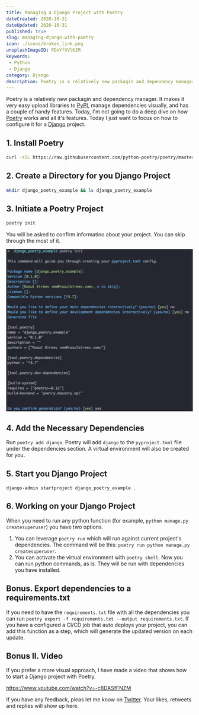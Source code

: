 ```yaml
---
title: Managing a Django Project with Poetry
dateCreated: 2020-10-31
dateUpdated: 2020-10-31
published: true
slug: managing-django-with-poetry
icon: ./icons/broken_link.png
unsplashImageID: PDxYfXVlK2M
keywords:
 - Python
 - Django
category: Django
description: Poetry is a relatively new packagin and dependency manager. It makes it very easy upload libraries to PyPI, manage dependencies visually, and has a couple of handy features. Today, I'm not going to do a deep dive on how Poetry works and all it's features. Today I just want to focus on how to configure it for a Django project. 
---
```


Poetry is a relatively new packagin and dependency manager. It makes it very easy upload libraries to [PyPI](https://pypi.org/), manage dependencies visually, and has a couple of handy features. Today, I'm not going to do a deep dive on how [Poetry](https://python-poetry.org/) works and all it's features. Today I just want to focus on how to configure it for a [Django](https://www.djangoproject.com/) project. 

## 1. Install Poetry

```bash
curl -sSL https://raw.githubusercontent.com/python-poetry/poetry/master/get-poetry.py | python -
```

## 2. Create a Directory for you Django Project

```bash
mkdir django_poetry_example && ls django_poetry_example
```

## 3. Initiate a Poetry Project

```bash
poetry init
```

You will be asked to confirm informatino about your project. You can skip through the most of it.

![Poetry Init Output.png](./images/poetry_init.png)

## 4. Add the Necessary Dependencies

Run `poetry add django`. Poetry will add `django` to the `pyproject.toml` file under the dependencies section. A virtual environment will also be created for you. 

## 5. Start you Django Project

```
django-admin startproject django_poetry_example .
```

## 6. Working on your Django Project

When you need to run any python function (for example, `python manage.py createsuperuser`) you have two options.

1. You can leverage `poetry run` which will run against current project's dependencies. The command will be this: `poetry run python manage.py createsuperuser`.
2. You can activate the virtual environment with `poetry shell`. Now you can run python commands, as is. They will be run with dependencies you have installed.

## Bonus. Export dependencies to a requirements.txt

If you need to have the `requirements.txt` file with all the dependencies you can run `poetry export -f requirements.txt --output requirements.txt`. If you have a configured a CI/CD job that auto deploys your project, you can add this function as a step, which will generate the updated version on each update.

## Bonus II. Video

If you prefer a more visual approach, I have made a video that shows how to start a Django project with Poetry.

https://www.youtube.com/watch?v=-c8DASfFNZM

If you have any feedback, pleas let me know on [Twitter](https://twitter.com/rasulkireev/status/1322499651732385792). Your likes, retweets and replies will show up here.